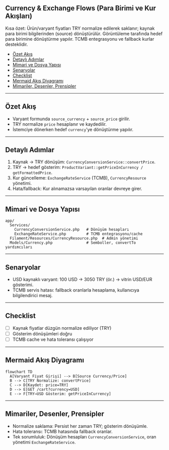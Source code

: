 ## Currency & Exchange Flows (Para Birimi ve Kur Akışları)

Kısa özet: Ürün/varyant fiyatları TRY normalize edilerek saklanır; kaynak para birimi bilgilerinden (source) dönüştürülür. Görüntüleme tarafında hedef para birimine dönüştürme yapılır. TCMB entegrasyonu ve fallback kurlar desteklidir.

- [Özet Akış](#özet-akış)
- [Detaylı Adımlar](#detaylı-adımlar)
- [Mimari ve Dosya Yapısı](#mimari-ve-dosya-yapısı)
- [Senaryolar](#senaryolar)
- [Checklist](#checklist)
 - [Mermaid Akış Diyagramı](#mermaid-akış-diyagramı)
 - [Mimariler, Desenler, Prensipler](#mimariler-desenler-prensipler)

---

## Özet Akış

- Varyant formunda `source_currency` + `source_price` girilir.
- TRY normalize `price` hesaplanır ve kaydedilir.
- İstemciye dönerken hedef `currency`’ye dönüştürme yapılır.

---

## Detaylı Adımlar

1) Kaynak → TRY dönüşüm: `CurrencyConversionService::convertPrice`.
2) TRY → hedef gösterim: `ProductVariant::getPriceInCurrency / getFormattedPrice`.
3) Kur güncelleme: `ExchangeRateService` (TCMB), `CurrencyResource` yönetimi.
4) Hata/fallback: Kur alınamazsa varsayılan oranlar devreye girer.

---

## Mimari ve Dosya Yapısı

```text
app/
  Services/
    CurrencyConversionService.php   # Dönüşüm hesapları
    ExchangeRateService.php         # TCMB entegrasyonu/cache
  Filament/Resources/CurrencyResource.php  # Admin yönetimi
  Models/Currency.php               # Semboller, convertTo yardımcıları
```

---

## Senaryolar

- USD kaynaklı varyant: 100 USD → 3050 TRY (ör.) → vitrin USD/EUR gösterimi.
- TCMB servis hatası: fallback oranlarla hesaplama, kullanıcıya bilgilendirici mesaj.

---

## Checklist

- [ ] Kaynak fiyatlar düzgün normalize ediliyor (TRY)
- [ ] Gösterim dönüşümleri doğru
- [ ] TCMB cache ve hata toleransı çalışıyor

---

## Mermaid Akış Diyagramı

```mermaid
flowchart TD
  A[Varyant Fiyat Girişi] --> B[Source Currency/Price]
  B --> C[TRY Normalize: convertPrice]
  C --> D[Kaydet: price=TRY]
  D --> E[GET /cart?currency=USD]
  E --> F[TRY→USD Gösterim: getPriceInCurrency]
```

---

## Mimariler, Desenler, Prensipler

- Normalize saklama: Persist her zaman TRY; gösterim dönüşümle.
- Hata toleransı: TCMB hatasında fallback oranlar.
- Tek sorumluluk: Dönüşüm hesapları `CurrencyConversionService`, oran yönetimi `ExchangeRateService`.


